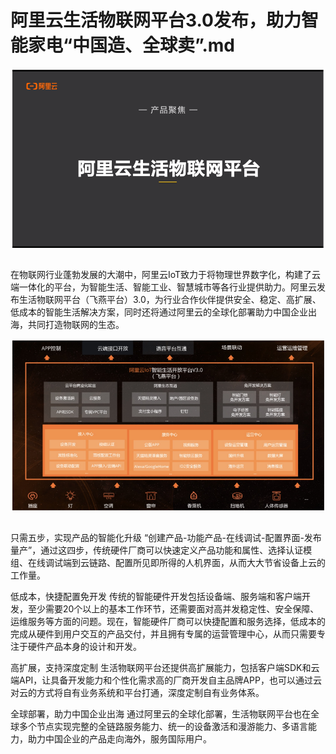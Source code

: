 # 阿里云生活物联网平台3.0发布，助力智能家电“中国造、全球卖”.md

<div style="text-align:center" align="center">
<img src="/images/阿里云生活物联网平台3.0发布，助力智能家电“中国造、全球卖”1.png" align="center" />
</div>
</br>

在物联网行业蓬勃发展的大潮中，阿里云IoT致力于将物理世界数字化，构建了云端一体化的平台，为智能生活、智能工业、智慧城市等各行业提供助力。阿里云发布生活物联网平台（飞燕平台）3.0，为行业合作伙伴提供安全、稳定、高扩展、低成本的智能生活解决方案，同时还将通过阿里云的全球化部署助力中国企业出海，共同打造物联网的生态。

<div style="text-align:center" align="center">
<img src="/images/阿里云生活物联网平台3.0发布，助力智能家电“中国造、全球卖”2.png" align="center" />
</div>
</br>

只需五步，实现产品的智能化升级
“创建产品-功能产品-在线调试-配置界面-发布量产”，通过这四步，传统硬件厂商可以快速定义产品功能和属性、选择认证模组、在线调试端到云链路、配置所见即所得的人机界面，从而大大节省设备上云的工作量。

低成本，快捷配置免开发
传统的智能硬件开发包括设备端、服务端和客户端开发，至少需要20个以上的基本工作环节，还需要面对高并发稳定性、安全保障、运维服务等方面的问题。现在，智能硬件厂商可以快捷配置和服务选择，低成本的完成从硬件到用户交互的产品交付，并且拥有专属的运营管理中心，从而只需要专注于硬件产品本身的设计和开发。

高扩展，支持深度定制
生活物联网平台还提供高扩展能力，包括客户端SDK和云端API，让具备开发能力和个性化需求高的厂商开发自主品牌APP，也可以通过云对云的方式将自有业务系统和平台打通，深度定制自有业务体系。

全球部署，助力中国企业出海
通过阿里云的全球化部署，生活物联网平台也在全球多个节点实现完整的全链路服务能力、统一的设备激活和漫游能力、多语言能力，助力中国企业的产品走向海外，服务国际用户。
